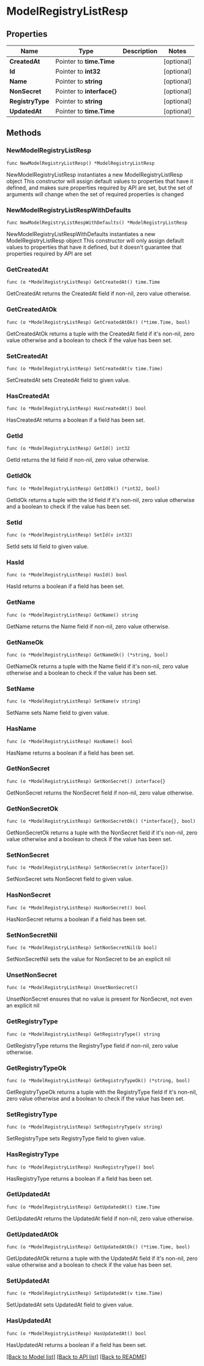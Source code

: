 # ModelRegistryListResp

## Properties

Name | Type | Description | Notes
------------ | ------------- | ------------- | -------------
**CreatedAt** | Pointer to **time.Time** |  | [optional] 
**Id** | Pointer to **int32** |  | [optional] 
**Name** | Pointer to **string** |  | [optional] 
**NonSecret** | Pointer to **interface{}** |  | [optional] 
**RegistryType** | Pointer to **string** |  | [optional] 
**UpdatedAt** | Pointer to **time.Time** |  | [optional] 

## Methods

### NewModelRegistryListResp

`func NewModelRegistryListResp() *ModelRegistryListResp`

NewModelRegistryListResp instantiates a new ModelRegistryListResp object
This constructor will assign default values to properties that have it defined,
and makes sure properties required by API are set, but the set of arguments
will change when the set of required properties is changed

### NewModelRegistryListRespWithDefaults

`func NewModelRegistryListRespWithDefaults() *ModelRegistryListResp`

NewModelRegistryListRespWithDefaults instantiates a new ModelRegistryListResp object
This constructor will only assign default values to properties that have it defined,
but it doesn't guarantee that properties required by API are set

### GetCreatedAt

`func (o *ModelRegistryListResp) GetCreatedAt() time.Time`

GetCreatedAt returns the CreatedAt field if non-nil, zero value otherwise.

### GetCreatedAtOk

`func (o *ModelRegistryListResp) GetCreatedAtOk() (*time.Time, bool)`

GetCreatedAtOk returns a tuple with the CreatedAt field if it's non-nil, zero value otherwise
and a boolean to check if the value has been set.

### SetCreatedAt

`func (o *ModelRegistryListResp) SetCreatedAt(v time.Time)`

SetCreatedAt sets CreatedAt field to given value.

### HasCreatedAt

`func (o *ModelRegistryListResp) HasCreatedAt() bool`

HasCreatedAt returns a boolean if a field has been set.

### GetId

`func (o *ModelRegistryListResp) GetId() int32`

GetId returns the Id field if non-nil, zero value otherwise.

### GetIdOk

`func (o *ModelRegistryListResp) GetIdOk() (*int32, bool)`

GetIdOk returns a tuple with the Id field if it's non-nil, zero value otherwise
and a boolean to check if the value has been set.

### SetId

`func (o *ModelRegistryListResp) SetId(v int32)`

SetId sets Id field to given value.

### HasId

`func (o *ModelRegistryListResp) HasId() bool`

HasId returns a boolean if a field has been set.

### GetName

`func (o *ModelRegistryListResp) GetName() string`

GetName returns the Name field if non-nil, zero value otherwise.

### GetNameOk

`func (o *ModelRegistryListResp) GetNameOk() (*string, bool)`

GetNameOk returns a tuple with the Name field if it's non-nil, zero value otherwise
and a boolean to check if the value has been set.

### SetName

`func (o *ModelRegistryListResp) SetName(v string)`

SetName sets Name field to given value.

### HasName

`func (o *ModelRegistryListResp) HasName() bool`

HasName returns a boolean if a field has been set.

### GetNonSecret

`func (o *ModelRegistryListResp) GetNonSecret() interface{}`

GetNonSecret returns the NonSecret field if non-nil, zero value otherwise.

### GetNonSecretOk

`func (o *ModelRegistryListResp) GetNonSecretOk() (*interface{}, bool)`

GetNonSecretOk returns a tuple with the NonSecret field if it's non-nil, zero value otherwise
and a boolean to check if the value has been set.

### SetNonSecret

`func (o *ModelRegistryListResp) SetNonSecret(v interface{})`

SetNonSecret sets NonSecret field to given value.

### HasNonSecret

`func (o *ModelRegistryListResp) HasNonSecret() bool`

HasNonSecret returns a boolean if a field has been set.

### SetNonSecretNil

`func (o *ModelRegistryListResp) SetNonSecretNil(b bool)`

 SetNonSecretNil sets the value for NonSecret to be an explicit nil

### UnsetNonSecret
`func (o *ModelRegistryListResp) UnsetNonSecret()`

UnsetNonSecret ensures that no value is present for NonSecret, not even an explicit nil
### GetRegistryType

`func (o *ModelRegistryListResp) GetRegistryType() string`

GetRegistryType returns the RegistryType field if non-nil, zero value otherwise.

### GetRegistryTypeOk

`func (o *ModelRegistryListResp) GetRegistryTypeOk() (*string, bool)`

GetRegistryTypeOk returns a tuple with the RegistryType field if it's non-nil, zero value otherwise
and a boolean to check if the value has been set.

### SetRegistryType

`func (o *ModelRegistryListResp) SetRegistryType(v string)`

SetRegistryType sets RegistryType field to given value.

### HasRegistryType

`func (o *ModelRegistryListResp) HasRegistryType() bool`

HasRegistryType returns a boolean if a field has been set.

### GetUpdatedAt

`func (o *ModelRegistryListResp) GetUpdatedAt() time.Time`

GetUpdatedAt returns the UpdatedAt field if non-nil, zero value otherwise.

### GetUpdatedAtOk

`func (o *ModelRegistryListResp) GetUpdatedAtOk() (*time.Time, bool)`

GetUpdatedAtOk returns a tuple with the UpdatedAt field if it's non-nil, zero value otherwise
and a boolean to check if the value has been set.

### SetUpdatedAt

`func (o *ModelRegistryListResp) SetUpdatedAt(v time.Time)`

SetUpdatedAt sets UpdatedAt field to given value.

### HasUpdatedAt

`func (o *ModelRegistryListResp) HasUpdatedAt() bool`

HasUpdatedAt returns a boolean if a field has been set.


[[Back to Model list]](../README.md#documentation-for-models) [[Back to API list]](../README.md#documentation-for-api-endpoints) [[Back to README]](../README.md)


